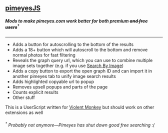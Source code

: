 <h2 id="greasyfork"><a href="https://greasyfork.org/en/scripts/435345">pimeyesJS</a></h2>
<h5 id="intro">Mods to make pimeyes.com work better for both premium <del>and free users</del><sup>†</sup></h5>
<hr>
<ul>
    <li>Adds a button for autoscrolling to the bottom of the results</li>
    <li>Adds a 18+ button which will autoscroll to the bottom and remove normal photos for fast filtering</li>
    <li>Reveals the graph query url, which you can use to combine multiple image sets together (e.g. if you use <a href="https://github.com/dessant/search-by-image">Search By Image</a>)</li>
    <li>Adds a copy button to export the open graph ID and can import it in another pimeyes tab to unify image search results</li>
    <li>Adds highlighted copyable url to popup</li>
    <li>Removes upsell popups and parts of the page</li>
    <li>Counts explicit results</li>
    <li>Other stuff</li>
</ul>
<p>This is a UserScript written for <a href="https://violentmonkey.github.io/">Violent Monkey</a> but should work on other extensions as well</p>
<h6 id="free"><sup>†</sup> Probably not anymore—Pimeyes has shut down good free searching :(</h6>
